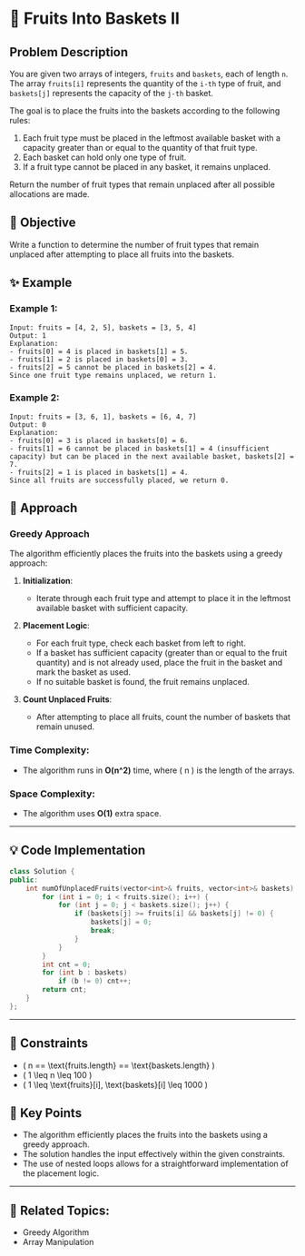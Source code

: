 # 🍎 **Fruits Into Baskets II**

## Problem Description

You are given two arrays of integers, `fruits` and `baskets`, each of length `n`. The array `fruits[i]` represents the quantity of the `i-th` type of fruit, and `baskets[j]` represents the capacity of the `j-th` basket.

The goal is to place the fruits into the baskets according to the following rules:
1. Each fruit type must be placed in the leftmost available basket with a capacity greater than or equal to the quantity of that fruit type.
2. Each basket can hold only one type of fruit.
3. If a fruit type cannot be placed in any basket, it remains unplaced.

Return the number of fruit types that remain unplaced after all possible allocations are made.

## 🎯 **Objective**

Write a function to determine the number of fruit types that remain unplaced after attempting to place all fruits into the baskets.

## ✨ **Example**

### Example 1:
```plaintext
Input: fruits = [4, 2, 5], baskets = [3, 5, 4]
Output: 1
Explanation:
- fruits[0] = 4 is placed in baskets[1] = 5.
- fruits[1] = 2 is placed in baskets[0] = 3.
- fruits[2] = 5 cannot be placed in baskets[2] = 4.
Since one fruit type remains unplaced, we return 1.
```

### Example 2:
```plaintext
Input: fruits = [3, 6, 1], baskets = [6, 4, 7]
Output: 0
Explanation:
- fruits[0] = 3 is placed in baskets[0] = 6.
- fruits[1] = 6 cannot be placed in baskets[1] = 4 (insufficient capacity) but can be placed in the next available basket, baskets[2] = 7.
- fruits[2] = 1 is placed in baskets[1] = 4.
Since all fruits are successfully placed, we return 0.
```

## 🚀 **Approach**

### **Greedy Approach**

The algorithm efficiently places the fruits into the baskets using a greedy approach:

1. **Initialization**:
   - Iterate through each fruit type and attempt to place it in the leftmost available basket with sufficient capacity.

2. **Placement Logic**:
   - For each fruit type, check each basket from left to right.
   - If a basket has sufficient capacity (greater than or equal to the fruit quantity) and is not already used, place the fruit in the basket and mark the basket as used.
   - If no suitable basket is found, the fruit remains unplaced.

3. **Count Unplaced Fruits**:
   - After attempting to place all fruits, count the number of baskets that remain unused.

### **Time Complexity**:
- The algorithm runs in **O(n^2)** time, where \( n \) is the length of the arrays.

### **Space Complexity**:
- The algorithm uses **O(1)** extra space.

---

## 💡 **Code Implementation**

```cpp
class Solution {
public:
    int numOfUnplacedFruits(vector<int>& fruits, vector<int>& baskets) {
        for (int i = 0; i < fruits.size(); i++) {
            for (int j = 0; j < baskets.size(); j++) {
                if (baskets[j] >= fruits[i] && baskets[j] != 0) {
                    baskets[j] = 0;
                    break;
                }
            }
        }
        int cnt = 0;
        for (int b : baskets)
            if (b != 0) cnt++;
        return cnt;
    }
};
```

---

## 🔧 **Constraints**

- \( n == \text{fruits.length} == \text{baskets.length} \)
- \( 1 \leq n \leq 100 \)
- \( 1 \leq \text{fruits}[i], \text{baskets}[i] \leq 1000 \)

## 🌟 **Key Points**

- The algorithm efficiently places the fruits into the baskets using a greedy approach.
- The solution handles the input effectively within the given constraints.
- The use of nested loops allows for a straightforward implementation of the placement logic.

---

## 🔗 **Related Topics**:
- Greedy Algorithm
- Array Manipulation